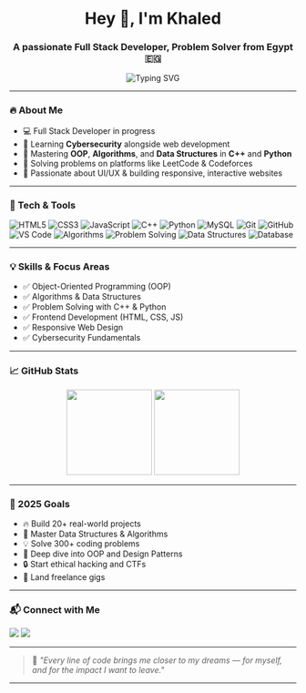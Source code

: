 <h1 align="center">Hey 👋, I'm Khaled</h1>
<h3 align="center">A passionate Full Stack Developer, Problem Solver from Egypt 🇪🇬</h3>

<p align="center">
  <img src="https://readme-typing-svg.herokuapp.com?font=Fira+Code&weight=600&size=22&pause=1000&color=36BCF7&center=true&vCenter=true&width=480&lines=I+build+cool+websites+%F0%9F%8C%90;I+solve+problems+with+code+%F0%9F%92%BB;Learning+Cybersecurity+%F0%9F%94%91+and+Python+%F0%9F%90%8D;Mastering+OOP+and+Algorithms+%F0%9F%A7%90" alt="Typing SVG" />
</p>

---

### 🔥 About Me

- 💻 Full Stack Developer in progress  
- 🔐 Learning **Cybersecurity** alongside web development  
- 🧠 Mastering **OOP**, **Algorithms**, and **Data Structures** in **C++** and **Python**  
- 🤖 Solving problems on platforms like LeetCode & Codeforces  
- 🎨 Passionate about UI/UX & building responsive, interactive websites  
 

---

### 🧰 Tech & Tools

![HTML5](https://img.shields.io/badge/-HTML5-E34F26?logo=html5&logoColor=fff&style=for-the-badge)
![CSS3](https://img.shields.io/badge/-CSS3-1572B6?logo=css3&logoColor=fff&style=for-the-badge)
![JavaScript](https://img.shields.io/badge/-JavaScript-F7DF1E?logo=javascript&logoColor=000&style=for-the-badge)
![C++](https://img.shields.io/badge/-C++-00599C?logo=c%2B%2B&logoColor=fff&style=for-the-badge)
![Python](https://img.shields.io/badge/-Python-3776AB?logo=python&logoColor=fff&style=for-the-badge)
![MySQL](https://img.shields.io/badge/-MySQL-4479A1?logo=mysql&logoColor=fff&style=for-the-badge)
![Git](https://img.shields.io/badge/-Git-F05032?logo=git&logoColor=fff&style=for-the-badge)
![GitHub](https://img.shields.io/badge/-GitHub-181717?logo=github&logoColor=fff&style=for-the-badge)
![VS Code](https://img.shields.io/badge/-VSCode-007ACC?logo=visual-studio-code&logoColor=fff&style=for-the-badge)
![Algorithms](https://img.shields.io/badge/-Algorithms-purple?style=for-the-badge&logo=codeforces&logoColor=white)
![Problem Solving](https://img.shields.io/badge/-Problem%20Solving-teal?style=for-the-badge&logo=codewars&logoColor=white)
![Data Structures](https://img.shields.io/badge/-Data%20Structures-orange?style=for-the-badge&logo=stackblitz&logoColor=white)
![Database](https://img.shields.io/badge/-Database-4DB33D?style=for-the-badge&logo=mysql&logoColor=white)

 



---

### 💡 Skills & Focus Areas

- ✅ Object-Oriented Programming (OOP)
- ✅ Algorithms & Data Structures
- ✅ Problem Solving with C++ & Python
- ✅ Frontend Development (HTML, CSS, JS)
- ✅ Responsive Web Design
- ✅ Cybersecurity Fundamentals

---

### 📈 GitHub Stats

<p align="center">
  <img src="https://github-readme-stats.vercel.app/api?username=elfahl52&show_icons=true&theme=radical&hide=stars" height="150"/>
  <img src="https://github-readme-streak-stats.herokuapp.com?user=elfahl52&theme=radical&date_format=M%20j%5B%2C%20Y%5D" height="150"/>
</p>

---

### 🎯 2025 Goals

- 🔥 Build 20+ real-world projects  
- 📘 Master Data Structures & Algorithms  
- 💡 Solve 300+ coding problems  
- 🧠 Deep dive into OOP and Design Patterns  
- 🔒 Start ethical hacking and CTFs  
- 💼 Land freelance gigs  
 

---

### 📬 Connect with Me

<p>
  <a href="mailto:khaledelfahl56@gmail.com"><img src="https://img.shields.io/badge/-Email-D14836?style=for-the-badge&logo=gmail&logoColor=white"/></a>
  <a href="https://wa.me/201018674258"><img src="https://img.shields.io/badge/-WhatsApp-25D366?style=for-the-badge&logo=whatsapp&logoColor=white"/></a>
</p>

---

> 💬 *"Every line of code brings me closer to my dreams — for myself, and for the impact I want to leave."*

---

